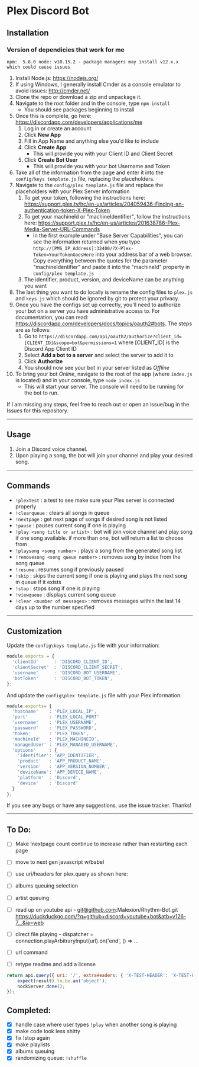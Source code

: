 # Plex Discord Bot

## Installation

### Version of dependicies that work for me
`npm:  5.8.0
node: v10.15.2 - package managers may install v12.x.x which could cause issues`

1. Install Node.js: https://nodejs.org/
2. If using Windows, I generally install Cmder as a console emulator to avoid issues: http://cmder.net/
3. Clone the repo or download a zip and unpackage it.
4. Navigate to the root folder and in the console, type `npm install`
    * You should see packages beginning to install
5. Once this is complete, go here: https://discordapp.com/developers/applications/me
    1. Log in or create an account
    2. Click **New App**
    3. Fill in App Name and anything else you'd like to include
    4. Click **Create App**
        * This will provide you with your Client ID and Client Secret
    5. Click **Create Bot User**
        * This will provide you with your bot Username and Token
6. Take all of the information from the page and enter it into the `config/keys template.js` file, replacing the placeholders.
7. Navigate to the `config/plex template.js` file and replace the placeholders with your Plex Server information
    1. To get your token, following the instructions here: https://support.plex.tv/hc/en-us/articles/204059436-Finding-an-authentication-token-X-Plex-Token
    2. To get your machineId or "machineIdentifier", follow the instructions here: https://support.plex.tv/hc/en-us/articles/201638786-Plex-Media-Server-URL-Commands
        * In the first example under "Base Server Capabilities", you can see the information returned when you type `http://[PMS_IP_Address]:32400/?X-Plex-Token=YourTokenGoesHere` into your address bar of a web browser.  Copy everything between the quotes for the parameter "machineIdentifier" and paste it into the "machineId" property in `config/plex template.js`
    3. The identifier, product, version, and deviceName can be anything you want
8. The last thing you want to do locally is rename the config files to `plex.js` and `keys.js` which should be ignored by git to protect your privacy.
9. Once you have the configs set up correctly, you'll need to authorize your bot on a server you have administrative access to.  For documentation, you can read: https://discordapp.com/developers/docs/topics/oauth2#bots.  The steps are as follows:
    1. Go to `https://discordapp.com/api/oauth2/authorize?client_id=[CLIENT_ID]&scope=bot&permissions=1` where [CLIENT_ID] is the Discord App Client ID
    2. Select **Add a bot to a server** and select the server to add it to
    3. Click **Authorize**
    4. You should now see your bot in your server listed as *Offline*
10. To bring your bot *Online*, navigate to the root of the app (where `index.js` is located) and in your console, type `node index.js`
    * This will start your server.  The console will need to be running for the bot to run.

If I am missing any steps, feel free to reach out or open  an issue/bug in the Issues for this repository.

***

## Usage

1. Join a Discord voice channel.
2. Upon playing a song, the bot will join your channel and play your desired song.

***

## Commands

* `!plexTest` : a test to see make sure your Plex server is connected properly
* `!clearqueue` : clears all songs in queue
* `!nextpage` : get next page of songs if desired song is not listed
* `!pause` : pauses current song if one is playing
* `!play <song title or artist>` : bot will join voice channel and play song if one song available.  if more than one, bot will return a list to choose from
* `!playsong <song number>` : plays a song from the generated song list
* `!removesong <song queue number>` : removes song by index from the song queue
* `!resume` : resumes song if previously paused
* `!skip` : skips the current song if one is playing and plays the next song in queue if it exists
* `!stop` : stops song if one is playing
* `!viewqueue` : displays current song queue
* `!clear <number of messages>` : removes messages within the last 14 days up to the number specified

***
## Customization

Update the `config\keys template.js` file with your information:

```javascript
module.exports = {
  'clientId'      : 'DISCORD_CLIENT_ID',
  'clientSecret'  : 'DISCORD_CLIENT_SECRET',
  'username'      : 'DISCORD_BOT_USERNAME',
  'botToken'      : 'DISCORD_BOT_TOKEN',
};
```

And update the `config\plex template.js` file with your Plex information:

```javascript
module.exports= {
  'hostname'    : 'PLEX_LOCAL_IP',
  'port'        : 'PLEX_LOCAL_PORT'
  'username'    : 'PLEX_USERNAME',
  'password'    : 'PLEX_PASSWORD',
  'token'       : 'PLEX_TOKEN',
  'machineId'   : 'PLEX_MACHINEID',
  'managedUser' : 'PLEX_MANAGED_USERNAME',
  'options'     : {
    'identifier': 'APP_IDENTIFIER',
    'product'   : 'APP_PRODUCT_NAME',
    'version'   : 'APP_VERSION_NUMBER',
    'deviceName': 'APP_DEVICE_NAME',
    'platform'  : 'Discord',
    'device'    : 'Discord'
  }
};
```

If you see any bugs or have any suggestions, use the issue tracker.  Thanks!

***

## To Do:
* [ ] Make !nextpage count continue to increase rather than restarting each page
* [ ] move to next gen javascript w/babel
* [ ] use uri/headers for plex.query as shown here:
* [ ] albums queuing selection
* [ ] artist queuing
* [ ] read up on youtube api - git@github.com:Malexion/Rhythm-Bot.git https://duckduckgo.com/?q=github+discord+youtube+bot&atb=v126-7__&ia=web
* [ ] direct file playing - dispatcher = connection.playArbitraryInput(url).on('end', () => ...
* [ ] url command
* [ ] retype readme and add a license


```javascript
return api.query({ uri: '/', extraHeaders: { 'X-TEST-HEADER': 'X-TEST-HEADER-VAL' } }).then(result => {
    expect(result).to.be.an('object');
    nockServer.done();
});
```

## Completed:
* [x] handle case where user types `!play` when another song is playing
* [x] make code look less shitty
* [x] fix !stop again
* [x] make playlists
* [x] albums queuing
* [x] randomizing queue: `!shuffle`
